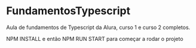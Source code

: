 # FundamentosTypescript
Aula de fundamentos de Typescript da Alura, curso 1 e curso 2 completos.



NPM INSTALL e então
NPM RUN START para começar a rodar o projeto
